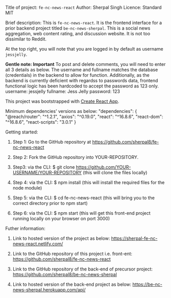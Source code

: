 Title of project: `fe-nc-news-react`
Author: Sherpal Singh
Licence: Standard MIT

Brief description:
This is `fe-nc-news-react`. It is the frontend interface for a prior backend project titled `be-nc-news-sherpal`. This is a social news aggregation, web content rating, and discussion website. It is not too dissimilar to Reddit.

At the top right, you will note that you are logged in by default as username `jessjelly`.

**Gentle note: Important**
To post and delete comments, you will need to enter all 3 details as below. The username and fullname matches the database (credentials) in the backend to allow for function. Additionally, as the backend is currently deficient with regardss to passwords data, frontend functional logic has been hardcoded to accept the password as 123 only.
username: jessjelly
fullname: Jess Jelly
password: 123

This project was bootstrapped with [Create React App](https://github.com/facebook/create-react-app).

Minimum dependencies' versions as below:
"dependencies": {
"@reach/router": "^1.2.1",
"axios": "^0.19.0",
"react": "^16.8.6",
"react-dom": "^16.8.6",
"react-scripts": "3.0.1"
}

Getting started:

1. Step 1:
   Go to the GitHub repository at https://github.com/sherpal8/fe-nc-news-react

2. Step 2:
   Fork the GitHub repository into YOUR-REPOSITORY.

3. Step3:
   via the CLI: \$ git clone https://github.com/YOUR-USERNAME/YOUR-REPOSITORY
   (this will clone the files locally)

4. Step 4:
   via the CLI: \$ npm install
   (this will install the required files for the node module)

5. Step 5:
   via the CLI: \$ cd fe-nc-news-react
   (this will bring you to the correct directory prior to npm start)

6. Step 6:
   via the CLI: \$ npm start
   (this will get this front-end project running locally on your browser on port 3000)

Futher information:

1. Link to hosted version of the project as below:
   https://sherpal-fe-nc-news-react.netlify.com/

2. Link to the GitHub repository of this project i.e. front-ent:
   https://github.com/sherpal8/fe-nc-news-react

3. Link to the GitHub repository of the back-end of precursor project:
   https://github.com/sherpal8/be-nc-news-sherpal

4. Link to hosted version of the back-end project as below:
   https://be-nc-news-sherpal.herokuapp.com/api/
